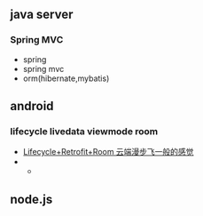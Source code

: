 ## java server
### Spring MVC
* spring
* spring mvc
* orm(hibernate,mybatis)

## android

### lifecycle livedata viewmode room
* [Lifecycle+Retrofit+Room 云端漫步飞一般的感觉](http://blog.csdn.net/cankingapp/article/details/78773838)
* * []()

## node.js 

## 